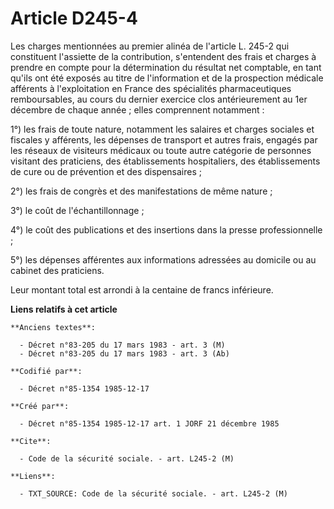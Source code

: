 # Article D245-4

Les charges mentionnées au premier alinéa de l'article L. 245-2 qui constituent l'assiette de la contribution, s'entendent
des frais et charges à prendre en compte pour la détermination du résultat net comptable, en tant qu'ils ont été exposés au
titre de l'information et de la prospection médicale afférents à l'exploitation en France des spécialités pharmaceutiques
remboursables, au cours du dernier exercice clos antérieurement au 1er décembre de chaque année ; elles comprennent
notamment : 

1°) les frais de toute nature, notamment les salaires et charges sociales et fiscales y afférents, les dépenses de transport
et autres frais, engagés par les réseaux de visiteurs médicaux ou toute autre catégorie de personnes visitant des praticiens,
des établissements hospitaliers, des établissements de cure ou de prévention et des dispensaires ; 

2°) les frais de congrès et des manifestations de même nature ; 

3°) le coût de l'échantillonnage ; 

4°) le coût des publications et des insertions dans la presse professionnelle ; 

5°) les dépenses afférentes aux informations adressées au domicile ou au cabinet des praticiens. 

Leur montant total est arrondi à la centaine de francs inférieure.

**Liens relatifs à cet article**

	**Anciens textes**:

	  - Décret n°83-205 du 17 mars 1983 - art. 3 (M)
	  - Décret n°83-205 du 17 mars 1983 - art. 3 (Ab)

	**Codifié par**:

	  - Décret n°85-1354 1985-12-17

	**Créé par**:

	  - Décret n°85-1354 1985-12-17 art. 1 JORF 21 décembre 1985

	**Cite**:

	  - Code de la sécurité sociale. - art. L245-2 (M)

	**Liens**:

	  - TXT_SOURCE: Code de la sécurité sociale. - art. L245-2 (M)
